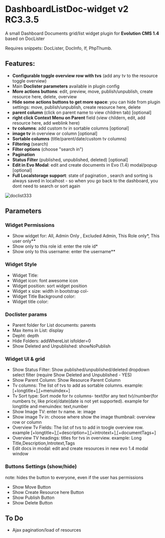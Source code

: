 # DashboardListDoc-widget v2 RC3.3.5

A small Dashboard Documents grid/list widget plugin for **Evolution CMS 1.4** based on DocLister

Requires snippets: DocLister, DocInfo, If, PhpThumb.

## Features:
- **Configurable toggle overview row with tvs** (add any tv to the resource toggle overview)
- Main **Doclister parameters** available in plugin config
- **More actions buttons**: edit, preview, move, publish/unpublish, create resource here, delete, overview 
- **Hide some actions buttons to get more space**: you can hide from plugin settings: move, publish/unpublish, create resource here, delete
- **parent column** (click on parent name to view children tab)  [optional]
- **right click Context Menu on Parent** field (view childern, edit, add resource here, add weblink here)
- **tv columns**: add custom tv in sortable columns  [optional]
- **image tv** in overview or column  [optional]
- **Sortable columns** (title/parent/date/custom tv columns)
- **Filtering** (search)
- **Filter options** (choose "search in")
- **Pagination**
- **Status Filter** (published, unpublished, deleted) [optional]
- **Edit in Evo Modal**: edit and create documents in Evo (1.4) modal/popup [optional]
- **Full Localstorage support**: state of pagination , search and sorting is always saved in localhost - so when you go back to the dashboard, you dont need to search or sort again

![doclist333](https://user-images.githubusercontent.com/7342798/33715917-865d2b64-db54-11e7-9eba-89f12b368be5.png)

## Parameters

### Widget Permissions

* Show widget for: All, Admin Only , Excluded Admin, This Role only*, This user only**
* Show only to this role id: enter the role id*
* Show only to this username: enter the username**

### Widget Style

* Widget Title: 
* Widget icon: font awesome icon
* Widget position: sort widget position
* Widget x size: width in bootstrap col-
* Widget Title Background color:
* Widget title color:

### Doclister params

* Parent folder for List documents: parents
* Max items in List: display
* Depht: depth 
* Hide Folders: addWhereList isfolder=0
* Show Deleted and Unpublished: showNoPublish

### Widget UI & grid

* Show Status Filter: Show published/unpublished/deleted dropdown select filter (require Show Deleted and Unpublished - YES)
* Show Parent Column: Show Resource Parent Column
* Tv columns: The list of tvs to add as sortable columns. example: [+longtitle+],[+menuindex+]
* Tv Sort type: Sort mode for tv columns- text(for any text tv)/number(for numbers tv, like price)/date(date is not yet supported). example for longtitle and menuindex: text,number
* Show Image TV: enter tv name. ie: image
* Show image Tv in: choose where show the image thumbnail: overview row or column
* Overview Tv Fields: The list of tvs to add in toogle overview row. example [+longtitle+],[+description+],[+introtext+],[+documentTags+]
* Overview TV headings: titles for tvs in overview. example: Long Title,Description,Introtext,Tags
* Edit docs in modal: edit and create resources in new evo 1.4 modal window

### Buttons Settings (show/hide)

note: hides the button to everyone, even if the user has permissions
* Show Move Button
* Show Create Resource here Button
* Show Publish Button
* Show Delete Button



## To Do

- Ajax pagination/load of resources
